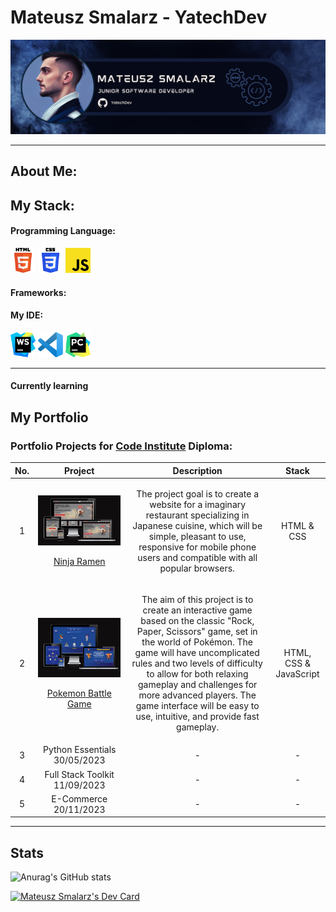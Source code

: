 # Mateusz Smalarz - YatechDev
![Baner](assets/images/yatechdev_banner.png)

<hr>

<!--
**YatechDev/YatechDev** is a ✨ _special_ ✨ repository because its `README.md` (this file) appears on your GitHub profile.

Here are some ideas to get you started:

- 🔭 I’m currently working on ...
- 🌱 I’m currently learning ...
- 👯 I’m looking to collaborate on ...
- 🤔 I’m looking for help with ...
- 💬 Ask me about ...
- 📫 How to reach me: ...
- 😄 Pronouns: ...
- ⚡ Fun fact: ...
-->
## About Me:

## My Stack:

#### Programming Language:

<img src="assets/icons/html5.svg" width="40" alt="WebStorm Icon">
<img src="assets/icons/css3.svg" width="40" alt="Visual Studio Code">
<img src="assets/icons/javascript.svg" width="40" alt="Pycharm">

#### Frameworks:


#### My IDE:

<p>
<img src="assets/icons/webstorm.svg" width="40" alt="WebStorm Icon">
<img src="assets/icons/visual-studio-code.svg" width="40" alt="Visual Studio Code">
<img src="assets/icons/pycharm.svg" width="40" alt="Pycharm">
</p>

<hr>

#### Currently learning

## My Portfolio

### Portfolio Projects for [Code Institute](https://codeinstitute.net/) Diploma:

| No. |                                                                                                                    Project                                                                                                                     |                                                                                                                                                                                                                                                             Description                                                                                                                                                                                                                                                              |         Stack          | 
|:---:|:----------------------------------------------------------------------------------------------------------------------------------------------------------------------------------------------------------------------------------------------:|:------------------------------------------------------------------------------------------------------------------------------------------------------------------------------------------------------------------------------------------------------------------------------------------------------------------------------------------------------------------------------------------------------------------------------------------------------------------------------------------------------------------------------------:|:----------------------:|
|  1  |             <p><a href="https://github.com/YatechDev/CI_PP1_Ninja_Ramen"><img src="assets/images/ci_projects_mockups/ninja_ramen_responsiveness.png"></a></p><p>[Ninja Ramen](https://github.com/YatechDev/CI_PP1_Ninja_Ramen)</p>             |                                                                                                                                                   <p>The project goal is to create a website for a imaginary restaurant specializing in Japanese cuisine, which will be simple, pleasant to use, responsive for mobile phone users and compatible with all popular browsers. </p>                                                                                                                                                    |       HTML & CSS       |
|  2  | <p><a href="https://github.com/YatechDev/CI_PP1_Ninja_Ramen"><img src="assets/images/ci_projects_mockups/pokemon_battle_game_responsiveness.png"></a></p><p>[Pokemon Battle Game](https://github.com/YatechDev/CI_PP2_Pokemon_Battle_Game)</p> |                                                                           <p>The aim of this project is to create an interactive game based on the classic "Rock, Paper, Scissors" game, set in the world of Pokémon. The game will have uncomplicated rules and two levels of difficulty to allow for both relaxing gameplay and challenges for more advanced players. The game interface will be easy to use, intuitive, and provide fast gameplay.</p>                                                                            | HTML, CSS & JavaScript |
|  3  |                                                    Python Essentials                                                                                                            30/05/2023                                                     |                                                                                                                                                                                                                                                                  -                                                                                                                                                                                                                                                                   |           -            |
|  4  |                                                                              Full Stack Toolkit                                                       11/09/2023                                                                               |                                                                                                                                  -                                                                                                                                                                                                                                                                                                                                                                                                   |           -            |
|  5  |                                                                                    E-Commerce                                                    20/11/2023                                                                                    |                                                                                                                                                                                                                                                                  -                                                                                                                                                                                                                                                                   |           -            |


[//]: # (### Elements Created by me:)


<hr>

## Stats

![Anurag's GitHub stats](https://github-readme-stats.vercel.app/api?username=yatechdev&theme=dark&show_icons=true)

<a href="https://app.daily.dev/YatechDev"><img src="https://api.daily.dev/devcards/70e7a1af991942ad94397c6f07f6fd9b.png?r=ynw" width="250" alt="Mateusz Smalarz's Dev Card"/></a>
